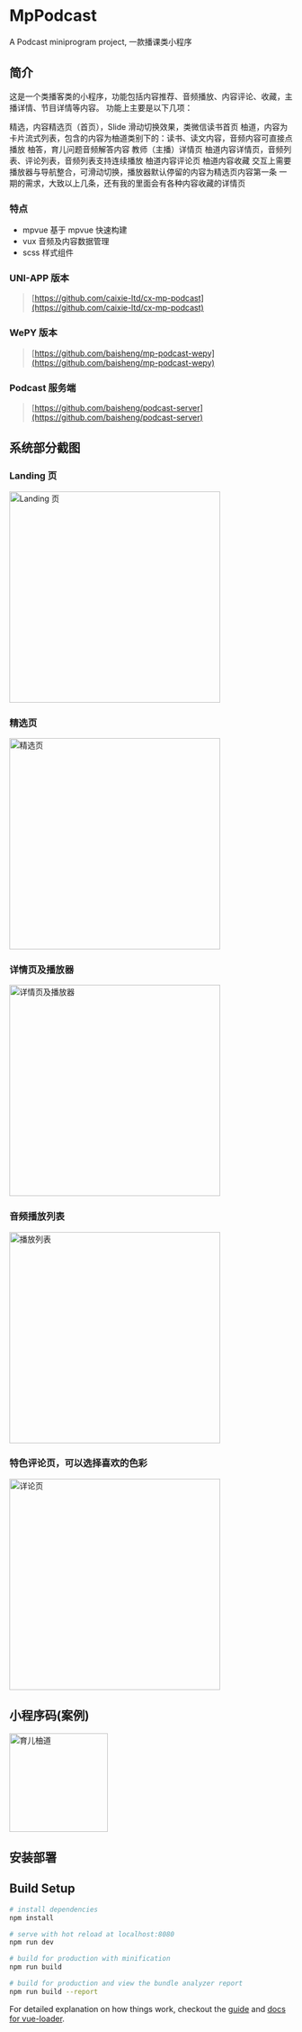 MpPodcast
==========
A Podcast miniprogram project, 一款播课类小程序


## 简介
这是一个类播客类的小程序，功能包括内容推荐、音频播放、内容评论、收藏，主播详情、节目详情等内容。
功能上主要是以下几项：

精选，内容精选页（首页），Slide 滑动切换效果，类微信读书首页
柚道，内容为卡片流式列表，包含的内容为柚道类别下的：读书、读文内容，音频内容可直接点播放
柚答，育儿问题音频解答内容
教师（主播）详情页
柚道内容详情页，音频列表、评论列表，音频列表支持连续播放
柚道内容评论页
柚道内容收藏
交互上需要播放器与导航整合，可滑动切换，播放器默认停留的内容为精选页内容第一条
一期的需求，大致以上几条，还有我的里面会有各种内容收藏的详情页

### 特点
- mpvue 基于 mpvue 快速构建
- vux 音频及内容数据管理
- scss 样式组件
### UNI-APP 版本
> [https://github.com/caixie-ltd/cx-mp-podcast](https://github.com/caixie-ltd/cx-mp-podcast)

### WePY 版本
> [https://github.com/baisheng/mp-podcast-wepy](https://github.com/baisheng/mp-podcast-wepy)

### Podcast 服务端
> [https://github.com/baisheng/podcast-server](https://github.com/baisheng/podcast-server)

## 系统部分截图

### Landing 页

<img src="https://github.com/baisheng/mp-podcast-mpvue/blob/master/doc/screenshot/IMG_1977.PNG?raw=true" title="Landing 页" width="375px">

### 精选页

<img src="https://github.com/baisheng/mp-podcast-mpvue/blob/master/doc/screenshot/IMG_1978.PNG?raw=true" title="精选页" width="375px">

### 详情页及播放器

<img src="https://github.com/baisheng/mp-podcast-mpvue/blob/master/doc/screenshot/IMG_1979.PNG?raw=true" title="详情页及播放器" width="375px">

### 音频播放列表

<img src="https://github.com/baisheng/mp-podcast-mpvue/blob/master/doc/screenshot/IMG_1980.PNG?raw=true" title="播放列表" width="375px">

### 特色评论页，可以选择喜欢的色彩

<img src="https://github.com/baisheng/mp-podcast-mpvue/blob/master/doc/screenshot/IMG_1982.PNG?raw=true" title="详论页" width="375px">

## 小程序码(案例)

<img src="https://github.com/baisheng/mp-podcast-mpvue/blob/master/doc/mp-case.jpg?raw=true" title="育儿柚道" width="175px">

## 安装部署
## Build Setup

``` bash
# install dependencies
npm install

# serve with hot reload at localhost:8080
npm run dev

# build for production with minification
npm run build

# build for production and view the bundle analyzer report
npm run build --report
```

For detailed explanation on how things work, checkout the [guide](http://vuejs-templates.github.io/webpack/) and [docs for vue-loader](http://vuejs.github.io/vue-loader).
